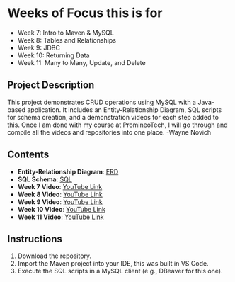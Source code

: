 # Weeks of Focus this is for
- Week 7: Intro to Maven & MySQL
- Week 8: Tables and Relationships
- Week 9: JDBC
- Week 10: Returning Data
- Week 11: Many to Many, Update, and Delete

## Project Description
This project demonstrates CRUD operations using MySQL with a Java-based application. It includes an Entity-Relationship Diagram, SQL scripts for schema creation, and a demonstration videos for each step added to this. Once I am done with my course at PromineoTech, I will go through and compile all the videos and repositories into one place.
-Wayne Novich

## Contents
- **Entity-Relationship Diagram**: [ERD](src\main\resources\ERD.drawio.png)
- **SQL Schema**: [SQL](src\main\resources\projects-schema.sql)
- **Week 7 Video**: [YouTube Link](https://youtu.be/bE7pRS-j9KM)
- **Week 8 Video**: [YouTube Link](https://youtu.be/fz8fQJok14w)
- **Week 9 Video**: [YouTube Link](https://youtu.be/v1HNxx5wP1I)
- **Week 10 Video**: [YouTube Link](https://youtu.be/5iBZOwLMPvI)
- **Week 11 Video**: [YouTube Link](https://youtu.be/KtvRVBF6kls)

## Instructions
1. Download the repository.
2. Import the Maven project into your IDE, this was built in VS Code.
3. Execute the SQL scripts in a MySQL client (e.g., DBeaver for this one).

